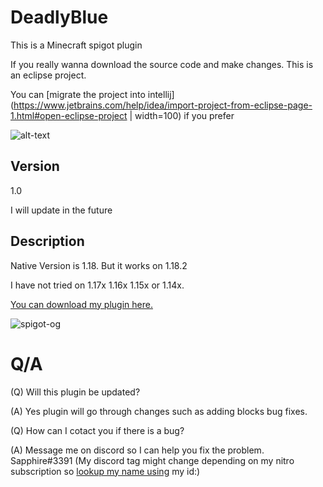 # DeadlyBlue
This is a Minecraft spigot plugin

If you really wanna download the source code and make changes. This is an eclipse project.

You can [migrate the project into intellij](https://www.jetbrains.com/help/idea/import-project-from-eclipse-page-1.html#open-eclipse-project | width=100) if you prefer

![alt-text](https://user-images.githubusercontent.com/80566162/162448931-7b8d1bed-c366-4cdd-bfe6-11380f89805e.png)

## Version
1.0

I will update in the future

## Description
Native Version is 1.18. 
But it works on 1.18.2 

I have not tried on 1.17x 1.16x 1.15x or 1.14x.

[You can download my plugin here.](https://www.spigotmc.org/resources/deadly-blue.101223/)

![spigot-og](https://user-images.githubusercontent.com/80566162/162448625-9bfcff86-33f6-4bd3-aeff-ea7f544424f2.png)

# Q/A

<p>(Q) Will this plugin be updated?</p>
<p>(A) Yes plugin will go through changes such as adding blocks bug fixes.</p>



(Q) How can I cotact you if there is a bug?

(A) Message me on discord so I can help you fix the problem. Sapphire#3391 (My discord tag might change depending on my nitro subscription so [lookup my name using](https://discord.id/) my id:)
